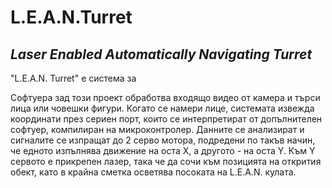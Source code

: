 # **L.E.A.N.Turret**
## *Laser Enabled Automatically Navigating Turret*

"L.E.A.N. Turret" е система за 



Софтуера зад този проект обработва входящо видео от камера и търси лица или човешки фигури. Когато се намери лице, системата извежда координати през сериен порт, които 
се интерпретират от допълнителен софтуер, компилиран на микроконтролер. Данните се анализират и сигналите се изпращат до 2 серво мотора, подредени по такъв начин, че 
едното изпълнява движение на оста Х, а другото - на оста Y. Към Y сервото е прикрепен лазер, така че да сочи към позицията на открития обект, като в крайна сметка 
осветява посоката на L.E.A.N. кулата.























